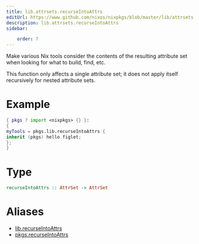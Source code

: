 ```yaml
---
title: lib.attrsets.recurseIntoAttrs
editUrl: https://www.github.com/nixos/nixpkgs/blob/master/lib/attrsets.nix#L1302C5
description: lib.attrsets.recurseIntoAttrs
sidebar:

    order: 7
---
```


Make various Nix tools consider the contents of the resulting
attribute set when looking for what to build, find, etc.

This function only affects a single attribute set; it does not
apply itself recursively for nested attribute sets.

# Example

```nix
{ pkgs ? import <nixpkgs> {} }:
{
myTools = pkgs.lib.recurseIntoAttrs {
inherit (pkgs) hello figlet;
};
}
```

# Type

```haskell
recurseIntoAttrs :: AttrSet -> AttrSet
```


# Aliases

- [lib.recurseIntoAttrs](reference/lib/lib-recurseIntoAttrs)
- [pkgs.recurseIntoAttrs](reference/pkgs/pkgs-recurseIntoAttrs)


